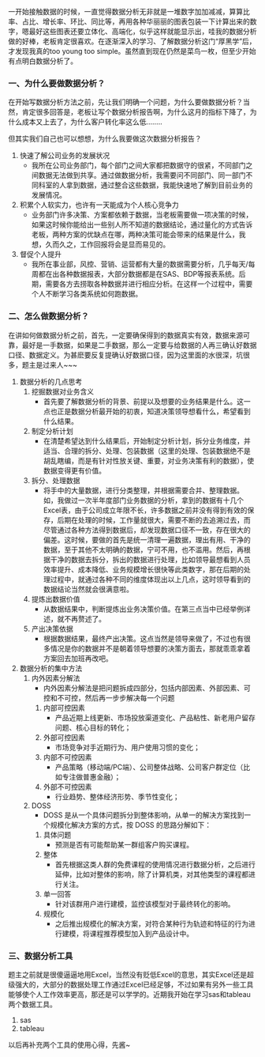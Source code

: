 一开始接触数据的时候，一直觉得数据分析无非就是一堆数字加加减减，算算比率、占比、增长率、环比、同比等，再用各种华丽丽的图表包装一下计算出来的数字，嗯最好这些图表还要立体化、高端化，似乎这样就能显示出，哇我的数据分析做的好棒，老板肯定很喜欢。在逐渐深入的学习、了解数据分析这门“厚黑学”后，才发现我真的too young too simple。虽然直到现在仍然是菜鸟一枚，但至少开始有点明白数据分析了。

### 一、为什么要做数据分析？
在开始写数据分析方法之前，先让我们明确一个问题，为什么要做数据分析？当然，肯定很多回答是，老板让写个数据分析报告啊，为什么这月的指标下降了，为什么成本又上去了，为什么客户转化率这么低……..

但其实我们自己也可以想想，为什么我要做这次数据分析报告？

1. 快速了解公司业务的发展状况
    * 我所在公司业务部门，每个部门之间大家都把数据守的很紧，不同部门之间数据无法做到共享。通过做数据分析，我需要问不同部门、同一部门不同科室的人拿到数据，通过整合这些数据，我能快速地了解到目前业务的发展情况。
2. 积累个人软实力，也许有一天能成为个人核心竞争力
    * 业务部门许多决策、方案都依赖于数据，当老板需要做一项决策的时候，如果这时候你能给出一些别人所不知道的数据结论，通过量化的方式告诉老板，两种方案的优缺点在哪，两种决策可能会带来的结果是什么，我想，久而久之，工作回报将会是显而易见的。
3. 督促个人提升
    * 我所在事业部，风控、营销、运营都有大量的数据需要分析，几乎每天/每周都在出各种数据报表，大部分数据都是在SAS、BDP等报表系统。后期，需要各方去捞取各种数据并进行相应分析。在这样一个过程中，需要个人不断学习各类系统如何跑数据。
    
### 二、怎么做数据分析？
在讲如何做数据分析之前，首先，一定要确保得到的数据真实有效，数据来源可靠，最好是一手数据，如果是二手数据，那么一定要与给数据的人再三确认好数据口径、数据定义。为甚麽要反复提确认好数据口径，因为这里面的水很深，坑很多，题主是过来人~~~

1. 数据分析的几点思考
    1. 挖掘数据对业务含义
        * 首先要了解数据分析的背景、前提以及想要的业务结果是什么。这一点也正是数据分析最开始的初衷，知道决策领导想看什么，希望看到什么结果。
    2. 制定分析计划
        * 在清楚希望达到什么结果后，开始制定分析计划，拆分业务维度，并适当、合理的拆分、处理、包装数据（这里的处理、包装数据绝不是胡乱瞎编，而是有针对性放关键、重要，对业务决策有利的数据），使数据变得更有价值。
    3. 拆分、处理数据
        * 将手中的大量数据，进行分类整理，并根据需要合并、整理数据。如，我做过一次半年度部门业务数据的分析，拿到的数据有十几个Excel表，由于公司成立年限不长，许多数据之前并没有得到有效的保存，后期在处理的时候，工作量就很大，需要不断的去追溯过去，而尽管通过各种方法得到数据后，却发现数据口径不一致，存在很大的偏差。这时候，要做的首先是统一清理一遍数据，理出有用、干净的数据，至于其他不太明确的数据，宁可不用，也不滥用。然后，再根据干净的数据去拆分，拆出的数据进行处理，比如领导最想看到人员效率提升、成本降低、业务规模增长很快等此类数字，那在后期的处理过程中，就通过各种不同的维度体现出以上几点，这时领导看到的数据结论当然就会很满意啦。
    4. 提炼出数据价值
        * 从数据结果中，判断提炼出业务决策价值。在第三点当中已经举例详述，就不再赘述了。
    5. 产出决策依据
        * 根据数据结果，最终产出决策。这点当然是领导来做了，不过也有很多情况是你的数据并不是朝着领导想要的决策方面去，那就乖乖拿着方案回去加班再改吧。
2. 数据分析的集中方法
    1. 内外因素分解法
        * 内外因素分解法是把问题拆成四部分，包括内部因素、外部因素、可控和不可控，然后再一步步解决每一个问题
        1. 内部可控因素
            * 产品近期上线更新、市场投放渠道变化、产品粘性、新老用户留存问题、核心目标的转化；
        2. 外部可控因素
            * 市场竞争对手近期行为、用户使用习惯的变化；
        3. 内部不可控因素
            * 产品策略（移动端/PC端）、公司整体战略、公司客户群定位（比如专注做普惠金融）；
        4. 外部不可控因素
            * 行业趋势、整体经济形势、季节性变化；
    2. DOSS
        * DOSS 是从一个具体问题拆分到整体影响，从单一的解决方案找到一个规模化解决方案的方式，按 DOSS 的思路分解如下：
        1. 具体问题
            * 预测是否有可能帮助某一群组客户购买课程。
        2. 整体
            * 首先根据这类人群的免费课程的使用情况进行数据分析，之后进行延伸，比如对整体的影响，除了计算机类，对其他类型的课程都进行关注。
        3. 单一回答
            * 针对该群用户进行建模，监控该模型对于最终转化的影响。
        4. 规模化
            * 之后推出规模化的解决方案，对符合某种行为轨迹和特征的行为进行建模，将课程推荐模型加入到产品设计中。
 
### 三、数据分析工具
题主之前就是很傻逼逼地用Excel，当然没有贬低Excel的意思，其实Excel还是超级强大的，大部分的数据处理工作通过Excel已经足够，不过如果有另外一些工具能够使个人工作效率更高，那还是可以学学的。近期我开始在学习sas和tableau两个数据工具。

1. sas
2. tableau

以后再补充两个工具的使用心得，先酱~
 
